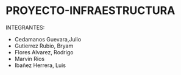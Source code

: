 # PROYECTO-INFRAESTRUCTURA

INTEGRANTES:
- Cedamanos Guevara,Julio
- Gutierrez Rubio, Bryam
- Flores Alvarez, Rodrigo
- Marvin Rios
- Ibañez Herrera, Luis
